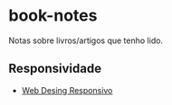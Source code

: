 # book-notes

Notas sobre livros/artigos que tenho lido.


## Responsividade
- [Web Desing Responsivo](https://github.com/ingridrauany/book-notes/blob/master/Web%20Design%20Responsivo.md)